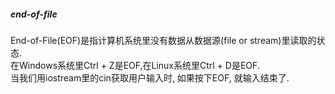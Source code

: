 ##### end-of-file

End-of-File(EOF)是指计算机系统里没有数据从数据源(file or stream)里读取的状态.  
在Windows系统里Ctrl + Z是EOF,在Linux系统里Ctrl + D是EOF.  
当我们用iostream里的cin获取用户输入时, 如果按下EOF, 就输入结束了.